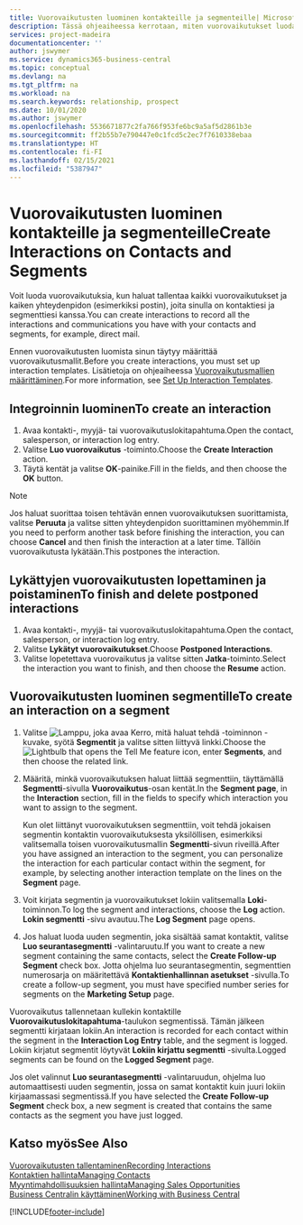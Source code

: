 ```yaml
---
title: Vuorovaikutusten luominen kontakteille ja segmenteille| Microsoft Docs
description: Tässä ohjeaiheessa kerrotaan, miten vuorovaikutukset luodaan Business Central -sovelluksessa asiakkaiden ja segmenttien kanssa käydylle viestinnälle. Kyse voi olla esimerkiksi suoramainonnasta.
services: project-madeira
documentationcenter: ''
author: jswymer
ms.service: dynamics365-business-central
ms.topic: conceptual
ms.devlang: na
ms.tgt_pltfrm: na
ms.workload: na
ms.search.keywords: relationship, prospect
ms.date: 10/01/2020
ms.author: jswymer
ms.openlocfilehash: 5536671877c2fa766f953fe6bc9a5af5d2861b3e
ms.sourcegitcommit: ff2b55b7e790447e0c1fcd5c2ec7f7610338ebaa
ms.translationtype: HT
ms.contentlocale: fi-FI
ms.lasthandoff: 02/15/2021
ms.locfileid: "5387947"
---
```

# <a name="create-interactions-on-contacts-and-segments"></a><span data-ttu-id="a32f5-103">Vuorovaikutusten luominen kontakteille ja segmenteille</span><span class="sxs-lookup"><span data-stu-id="a32f5-103">Create Interactions on Contacts and Segments</span></span>
<span data-ttu-id="a32f5-104">Voit luoda vuorovaikutuksia, kun haluat tallentaa kaikki vuorovaikutukset ja kaiken yhteydenpidon (esimerkiksi postin), joita sinulla on kontaktiesi ja segmenttiesi kanssa.</span><span class="sxs-lookup"><span data-stu-id="a32f5-104">You can create interactions to record all the interactions and communications you have with your contacts and segments, for example, direct mail.</span></span>

<span data-ttu-id="a32f5-105">Ennen vuorovaikutusten luomista sinun täytyy määrittää vuorovaikutusmallit.</span><span class="sxs-lookup"><span data-stu-id="a32f5-105">Before you create interactions, you must set up interaction templates.</span></span> <span data-ttu-id="a32f5-106">Lisätietoja on ohjeaiheessa [Vuorovaikutusmallien määrittäminen](marketing-interactions.md).</span><span class="sxs-lookup"><span data-stu-id="a32f5-106">For more information, see  [Set Up Interaction Templates](marketing-interactions.md).</span></span>

## <a name="to-create-an-interaction"></a><span data-ttu-id="a32f5-107">Integroinnin luominen</span><span class="sxs-lookup"><span data-stu-id="a32f5-107">To create an interaction</span></span>
1. <span data-ttu-id="a32f5-108">Avaa kontakti-, myyjä- tai vuorovaikutuslokitapahtuma.</span><span class="sxs-lookup"><span data-stu-id="a32f5-108">Open the contact, salesperson, or interaction log entry.</span></span>
2. <span data-ttu-id="a32f5-109">Valitse **Luo vuorovaikutus** -toiminto.</span><span class="sxs-lookup"><span data-stu-id="a32f5-109">Choose the **Create Interaction** action.</span></span>
3. <span data-ttu-id="a32f5-110">Täytä kentät ja valitse **OK**-painike.</span><span class="sxs-lookup"><span data-stu-id="a32f5-110">Fill in the fields, and then choose the **OK** button.</span></span>

> [!NOTE]  
>   <span data-ttu-id="a32f5-111">Jos haluat suorittaa toisen tehtävän ennen vuorovaikutuksen suorittamista, valitse **Peruuta** ja valitse sitten yhteydenpidon suorittaminen myöhemmin.</span><span class="sxs-lookup"><span data-stu-id="a32f5-111">If you need to perform another task before finishing the interaction, you can choose **Cancel** and then finish the interaction at a later time.</span></span> <span data-ttu-id="a32f5-112">Tällöin vuorovaikutusta lykätään.</span><span class="sxs-lookup"><span data-stu-id="a32f5-112">This postpones the interaction.</span></span>

## <a name="to-finish-and-delete-postponed-interactions"></a><span data-ttu-id="a32f5-113">Lykättyjen vuorovaikutusten lopettaminen ja poistaminen</span><span class="sxs-lookup"><span data-stu-id="a32f5-113">To finish and delete postponed interactions</span></span>
1. <span data-ttu-id="a32f5-114">Avaa kontakti-, myyjä- tai vuorovaikutuslokitapahtuma.</span><span class="sxs-lookup"><span data-stu-id="a32f5-114">Open the contact, salesperson, or interaction log entry.</span></span>
2. <span data-ttu-id="a32f5-115">Valitse **Lykätyt vuorovaikutukset**.</span><span class="sxs-lookup"><span data-stu-id="a32f5-115">Choose **Postponed Interactions**.</span></span>
3. <span data-ttu-id="a32f5-116">Valitse lopetettava vuorovaikutus ja valitse sitten **Jatka**-toiminto.</span><span class="sxs-lookup"><span data-stu-id="a32f5-116">Select the interaction you want to finish, and then choose the **Resume** action.</span></span>

## <a name="to-create-an-interaction-on-a-segment"></a><span data-ttu-id="a32f5-117">Vuorovaikutusten luominen segmentille</span><span class="sxs-lookup"><span data-stu-id="a32f5-117">To create an interaction on a segment</span></span>
1. <span data-ttu-id="a32f5-118">Valitse ![Lamppu, joka avaa Kerro, mitä haluat tehdä -toiminnon](media/ui-search/search_small.png "Kerro, mitä haluat tehdä") -kuvake, syötä **Segmentit** ja valitse sitten liittyvä linkki.</span><span class="sxs-lookup"><span data-stu-id="a32f5-118">Choose the ![Lightbulb that opens the Tell Me feature](media/ui-search/search_small.png "Tell me what you want to do") icon, enter **Segments**, and then choose the related link.</span></span>
2. <span data-ttu-id="a32f5-119">Määritä, minkä vuorovaikutuksen haluat liittää segmenttiin, täyttämällä **Segmentti**-sivulla **Vuorovaikutus**-osan kentät.</span><span class="sxs-lookup"><span data-stu-id="a32f5-119">In the **Segment page**, in the **Interaction** section, fill in the fields to specify which interaction you want to assign to the segment.</span></span>

    <span data-ttu-id="a32f5-120">Kun olet liittänyt vuorovaikutuksen segmenttiin, voit tehdä jokaisen segmentin kontaktin vuorovaikutuksesta yksilöllisen, esimerkiksi valitsemalla toisen vuorovaikutusmallin **Segmentti**-sivun riveillä.</span><span class="sxs-lookup"><span data-stu-id="a32f5-120">After you have assigned an interaction to the segment, you can personalize the interaction for each particular contact within the segment, for example, by selecting another interaction template on the lines on the **Segment** page.</span></span>  
3. <span data-ttu-id="a32f5-121">Voit kirjata segmentin ja vuorovaikutukset lokiin valitsemalla **Loki**-toiminnon.</span><span class="sxs-lookup"><span data-stu-id="a32f5-121">To log the segment and interactions, choose the **Log** action.</span></span> <span data-ttu-id="a32f5-122">**Lokin segmentti** -sivu avautuu.</span><span class="sxs-lookup"><span data-stu-id="a32f5-122">The **Log Segment** page opens.</span></span>
4. <span data-ttu-id="a32f5-123">Jos haluat luoda uuden segmentin, joka sisältää samat kontaktit, valitse **Luo seurantasegmentti** -valintaruutu.</span><span class="sxs-lookup"><span data-stu-id="a32f5-123">If you want to create a new segment containing the same contacts, select the **Create Follow-up Segment** check box.</span></span> <span data-ttu-id="a32f5-124">Jotta ohjelma luo seurantasegmentin, segmenttien numerosarja on määritettävä **Kontaktienhallinnan asetukset** -sivulla.</span><span class="sxs-lookup"><span data-stu-id="a32f5-124">To create a follow-up segment, you must have specified number series for segments on the **Marketing Setup** page.</span></span>

<span data-ttu-id="a32f5-125">Vuorovaikutus tallennetaan kullekin kontaktille **Vuorovaikutuslokitapahtuma**-taulukon segmentissä. Tämän jälkeen segmentti kirjataan lokiin.</span><span class="sxs-lookup"><span data-stu-id="a32f5-125">An interaction is recorded for each contact within the segment in the **Interaction Log Entry** table, and the segment is logged.</span></span> <span data-ttu-id="a32f5-126">Lokiin kirjatut segmentit löytyvät **Lokiin kirjattu segmentti** -sivulta.</span><span class="sxs-lookup"><span data-stu-id="a32f5-126">Logged segments can be found on the **Logged Segment** page.</span></span>

<span data-ttu-id="a32f5-127">Jos olet valinnut **Luo seurantasegmentti** -valintaruudun, ohjelma luo automaattisesti uuden segmentin, jossa on samat kontaktit kuin juuri lokiin kirjaamassasi segmentissä.</span><span class="sxs-lookup"><span data-stu-id="a32f5-127">If you have selected the **Create Follow-up Segment** check box, a new segment is created that contains the same contacts as the segment you have just logged.</span></span>

## <a name="see-also"></a><span data-ttu-id="a32f5-128">Katso myös</span><span class="sxs-lookup"><span data-stu-id="a32f5-128">See Also</span></span>
[<span data-ttu-id="a32f5-129">Vuorovaikutusten tallentaminen</span><span class="sxs-lookup"><span data-stu-id="a32f5-129">Recording Interactions</span></span>](marketing-interactions.md)  
[<span data-ttu-id="a32f5-130">Kontaktien hallinta</span><span class="sxs-lookup"><span data-stu-id="a32f5-130">Managing Contacts</span></span>](marketing-contacts.md)  
[<span data-ttu-id="a32f5-131">Myyntimahdollisuuksien hallinta</span><span class="sxs-lookup"><span data-stu-id="a32f5-131">Managing Sales Opportunities</span></span>](marketing-manage-sales-opportunities.md)  
[<span data-ttu-id="a32f5-132">Business Centralin käyttäminen</span><span class="sxs-lookup"><span data-stu-id="a32f5-132">Working with Business Central</span></span>](ui-work-product.md)


[!INCLUDE[footer-include](includes/footer-banner.md)]